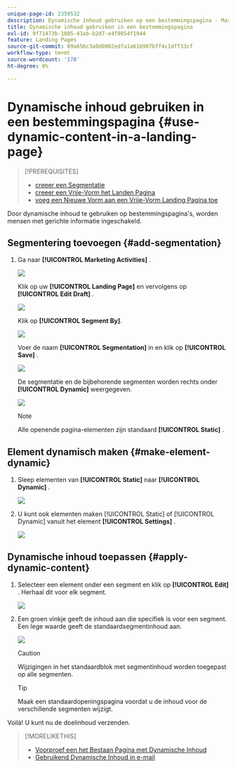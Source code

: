 ```yaml
---
unique-page-id: 2359532
description: Dynamische inhoud gebruiken op een bestemmingspagina - Marketo Docs - Productdocumentatie
title: Dynamische inhoud gebruiken in een bestemmingspagina
exl-id: 9f71473b-1805-43ab-b2d7-e4f9854f1944
feature: Landing Pages
source-git-commit: 09a656c3a0d0002edfa1a61b987bff4c1dff33cf
workflow-type: tm+mt
source-wordcount: '178'
ht-degree: 0%

---
```


# Dynamische inhoud gebruiken in een bestemmingspagina {#use-dynamic-content-in-a-landing-page}

>[!PREREQUISITES]
>
>* [ creeer een Segmentatie ](/help/marketo/product-docs/personalization/segmentation-and-snippets/segmentation/create-a-segmentation.md)
>* [ creeer een Vrije-Vorm het Landen Pagina ](/help/marketo/product-docs/demand-generation/landing-pages/free-form-landing-pages/create-a-free-form-landing-page.md)
>* [ voeg een Nieuwe Vorm aan een Vrije-Vorm Landing Pagina toe ](/help/marketo/product-docs/demand-generation/landing-pages/free-form-landing-pages/add-a-new-form-to-a-free-form-landing-page.md)

Door dynamische inhoud te gebruiken op bestemmingspagina&#39;s, worden mensen met gerichte informatie ingeschakeld.

## Segmentering toevoegen {#add-segmentation}

1. Ga naar **[!UICONTROL Marketing Activities]** .

   ![](assets/login-marketing-activities.png)

   Klik op uw **[!UICONTROL Landing Page]** en vervolgens op **[!UICONTROL Edit Draft]** .

   ![](assets/landingpageeditdraft.jpg)

   Klik op **[!UICONTROL Segment By]**.

   ![](assets/image2015-5-21-12-3a31-3a20.png)

   Voer de naam **[!UICONTROL Segmentation]** in en klik op **[!UICONTROL Save]** .

   ![](assets/image2014-9-16-14-3a50-3a5.png)

   De segmentatie en de bijbehorende segmenten worden rechts onder **[!UICONTROL Dynamic]** weergegeven.

   ![](assets/image2015-5-21-12-3a36-3a40.png)

   >[!NOTE]
   >
   >Alle openende pagina-elementen zijn standaard **[!UICONTROL Static]** .

## Element dynamisch maken {#make-element-dynamic}

1. Sleep elementen van **[!UICONTROL Static]** naar **[!UICONTROL Dynamic]** .

   ![](assets/image2014-9-16-14-3a50-3a27.png)

1. U kunt ook elementen maken [!UICONTROL Static] of [!UICONTROL Dynamic] vanuit het element **[!UICONTROL Settings]** .

   ![](assets/image2015-5-21-12-3a39-3a41.png)

## Dynamische inhoud toepassen {#apply-dynamic-content}

1. Selecteer een element onder een segment en klik op **[!UICONTROL Edit]** . Herhaal dit voor elk segment.

   ![](assets/image2015-5-21-12-3a42-3a11.png)

1. Een groen vinkje geeft de inhoud aan die specifiek is voor een segment. Een lege waarde geeft de standaardsegmentinhoud aan.

   ![](assets/image2015-5-21-12-3a44-3a24.png)

   >[!CAUTION]
   >
   >Wijzigingen in het standaardblok met segmentinhoud worden toegepast op alle segmenten.

   >[!TIP]
   >
   >Maak een standaardopeningspagina voordat u de inhoud voor de verschillende segmenten wijzigt.

Voilà! U kunt nu de doelinhoud verzenden.

>[!MORELIKETHIS]
>
>* [ Voorproef een het Bestaan Pagina met Dynamische Inhoud ](/help/marketo/product-docs/demand-generation/landing-pages/landing-page-actions/preview-a-landing-page-with-dynamic-content.md)
>* [ Gebruikend Dynamische Inhoud in e-mail ](/help/marketo/product-docs/email-marketing/general/functions-in-the-editor/using-dynamic-content-in-an-email.md)
